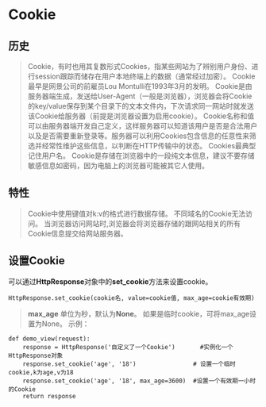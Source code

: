 # Cookie

## 历史

> Cookie，有时也用其复数形式Cookies，指某些网站为了辨别用户身份、进行session跟踪而储存在用户本地终端上的数据（通常经过加密）。
> Cookie最早是网景公司的前雇员Lou Montulli在1993年3月的发明。
> Cookie是由服务器端生成，发送给User-Agent（一般是浏览器），浏览器会将Cookie的key/value保存到某个目录下的文本文件内，下次请求同一网站时就发送该Cookie给服务器（前提是浏览器设置为启用cookie）。
> Cookie名称和值可以由服务器端开发自己定义，这样服务器可以知道该用户是否是合法用户以及是否需要重新登录等。服务器可以利用Cookies包含信息的任意性来筛选并经常性维护这些信息，以判断在HTTP传输中的状态。
> Cookies最典型记住用户名。
> Cookie是存储在浏览器中的一段纯文本信息，建议不要存储敏感信息如密码，因为电脑上的浏览器可能被其它人使用。

## 特性

> Cookie中使用键值对k:v的格式进行数据存储。
> 不同域名的Cookie无法访问。
> 当浏览器访问网站时,浏览器会将浏览器存储的跟网站相关的所有Cookie信息提交给网站服务器。

## 设置Cookie

可以通过**HttpResponse**对象中的**set_cookie**方法来设置cookie。

```
HttpResponse.set_cookie(cookie名, value=cookie值, max_age=cookie有效期)
```

> **max_age** 单位为秒，默认为**None**。
> 如果是临时cookie，可将max_age设置为None。
示例：
```
def demo_view(request):
    response = HttpResponse('自定义了一个Cookie')       #实例化一个HttpResponse对象
    response.set_cookie('age', '18')  				# 设置一个临时cookie,k为age,v为18
    response.set_cookie('age', '18', max_age=3600)  #设置一个有效期一小时的Cookie
    return response
```